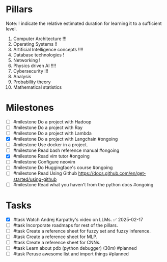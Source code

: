# Pillars
Note: ! indicate the relative estimated duration for learning it to a sufficient level.
1. Computer Architecture !!!
2. Operating Systems !!
3. Artificial Intelligence concepts !!!!
4. Database technologies !
5. Networking !
6. Physics driven AI !!!!
7. Cybersecurity !!!
8. Analysis
9. Probability theory
10. Mathematical statistics
# Milestones
- [ ] #milestone Do a project with Hadoop
- [ ] #milestone Do a project with Ray
- [ ] #milestone Do a project with Lambda
- [x] #milestone Do a project with Langchain #ongoing 
- [ ] #milestone Use docker in a project.
- [ ] #milestone Read bash reference manual #ongoing
- [x] #milestone Read vim tutor #ongoing
- [ ] #milestone Configure neovim
- [ ] #milestone Do Huggingface's course #ongoing
- [ ] #milestone Read Using Github https://docs.github.com/en/get-started/using-github
- [ ] #milestone Read what you haven't from the python docs #ongoing 
# Tasks
- [x] #task Watch Andrej Karpathy's video on LLMs. ✅ 2025-02-17
- [ ] #task Incorporate roadmaps for rest of the pillars.
- [ ] #task Create a reference sheet for fuzzy set and fuzzy inference.
- [ ] #task Create a reference sheet for MLP.
- [ ] #task Create a reference sheet for CNNs.
- [ ] #task Learn about pdb (python debugger) (30m) #planned
- [ ] #task Peruse awesome list and import things #planned